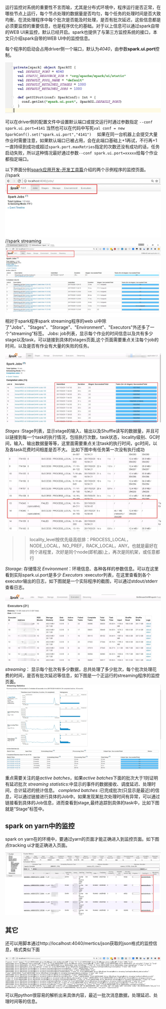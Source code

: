 运行监控对系统的重要性不言而喻，尤其是分布式环境中，程序运行是否正常，在哪些节点上运行，每个节点处理的数据量是否均匀，每个任务的处理时间是否大致均衡，在流处理程序中每个批次是否能及时处理，是否有批次延迟，这些信息都是必须要监控的重要信息，也是程序优化的基础。对于以上信息可以通过spark自带的WEB UI来监控，默认已经开启。spark也提供了与第三方监控系统的接口，本文只介绍spark自带的WEB UI中的监控信息。

每个程序的启动会占用driver侧一个端口，默认为*4040*，由参数**spark.ui.port**控制。

![](./_image/2017-03-29-15-33-17.jpg)

可以在driver侧的配置文件中设置默认端口或提交运行时通过参数指定 `--conf spark.ui.port=4141`
当然也可以在代码中写死`val conf = new SparkConf().set("spark.ui.port","4141")  `
如果在同一台机器上会提交大量作业时需要注意，如果默认端口已被占用，会在此端口基础上+1再试，不行再+1一直持续到成功或超过`spark.port.maxRetries`指定的次数还没有成功的话，任务启动失败，所以这种情况最好通过参数`--conf spark.ui.port=xxxxx`给每个作业都指定端口。

以下界面分别[spark应用开发-开发工具篇](./spark应用开发-开发工具篇.md)介绍的两个示例程序的监控页面。
//spark
![](./_image/2017-03-29-11-20-27.jpg)
//spark streaming
![](./_image/2017-03-29-11-24-32.jpg)
相对于spark程序spark streaming程序的web ui中除了"Jobs"、"Stages"、"Storage"、"Environment"、"Executors"外还多了一个“streaming”标签。
*Jobs*: job列表，显示每个作业的时间信息以及共有多少stage以及task，可以链接到具体的stages页面,这个页面需要重点关注每个job的时间，以及是否有作业有大量的失败的任务。

![](./_image/2017-03-29-17-48-44.jpg)

*Stages* :Stage列表，显示stage的输入、输出以及Shuffle读写的数据量，并且可以链接到每一个task的执行情况，包括执行次数，task状态，locality级别、GC时间，输入、输出数据量等等，这里面需要重点关注task的执行时间，gc时间，以及各task花费时间相差是否不大。
比如下图中有任务第一次没有执行成功
![](./_image/2017-03-29-17-08-00.jpg)
>>locality_level按优先级高低排：PROCESS_LOCAL，NODE_LOCAL，NO_PREF，RACK_LOCAL，ANY。也就是最好在同个进程里，次好是同个node(即机器)上，再次是同机架，或任意都行

*Storage*: 存储情况
*Environment*：环境信息、各种各样的参数信息。可以在这里看到实际spark.ui.port是多少
*Executors* :executor列表，在这里查看到各个executor输出的日志，如下图就是一个实际程序的截图，可以通过stdout/stderr查看日志。

![](./_image/2017-03-29-16-37-18.jpg)

*streaming*： 显示每个批次有多少数据，总共处理了多少批次，每个批次处理花费的时间，是否有批次延迟等信息，如下图是一个正运行的streaming程序的监控页面。
![](./_image/2017-03-29-14-55-26.jpg)

重点需要关注的是*active batches*，如果*active batches*下面的批次大于1则证明有延迟批次
*streaming statistics*:中显示的事件的数据接收、调度延迟、处理时间，合计延迟的统计信息。
*completed batches* :已完成批次(只显示是最近)的信息，可以通过链接进行具体的Job中。如果发现某批次处理时间有异常，可以通过链接看到具体的Job信息，进而查看到stage,最终追踪到具体的task中，比如下图就是“Stage”标签中。

## spark on yarn中的监控
spark on yarn在的环境中，要通过yarn的页面才能正确进入到监控页面。如下图点tracking ui才能正确进入页面。

![](./_image/2017-03-29-16-57-29.jpg)


## 其它
还可以用脚本通过http://localhost:4040/mertics/json获取的json格式的监控信息，格式类似下面

![](./_image/2017-03-29-17-52-39.jpg)
可以用python很容易的解析出来具体内容，最近一批次消息数据，处理延迟、处理时间等的信息。




